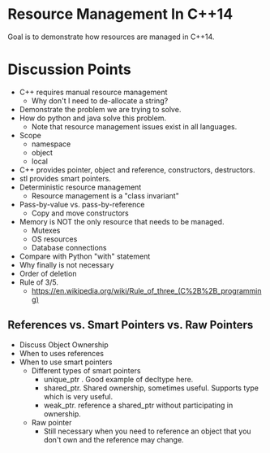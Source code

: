 # Resource Management In C++14
Goal is to demonstrate how resources are managed in C++14.

# Discussion Points
* C++ requires manual resource management
    * Why don't I need to de-allocate a string?
* Demonstrate the problem we are trying to solve.
* How do python and java solve this problem.
    * Note that resource management issues exist in all languages.
* Scope
    * namespace
    * object
    * local
* C++ provides pointer, object and reference, constructors, destructors.
* stl provides smart pointers.
* Deterministic resource management
    * Resource management is a "class invariant"
* Pass-by-value vs. pass-by-reference
    * Copy and move constructors
* Memory is NOT the only resource that needs to be managed.
    * Mutexes
    * OS resources
    * Database connections
* Compare with Python "with" statement
* Why finally is not necessary
* Order of deletion
* Rule of 3/5.
    * https://en.wikipedia.org/wiki/Rule_of_three_(C%2B%2B_programming)

## References vs. Smart Pointers vs. Raw Pointers
* Discuss Object Ownership
* When to uses references
* When to use smart pointers
  * Different types of smart pointers
    * unique_ptr <most widely used> . Good example of decltype here.
    * shared_ptr. Shared ownership, sometimes useful.  Supports <void> type which is very useful.
    * weak_ptr. reference a shared_ptr without participating in ownership.
  * Raw pointer
    * Still necessary when you need to reference an object that you don't own and the reference may change.
